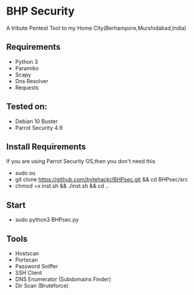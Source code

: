 # BHP Security
A tribute Pentest Tool to my Home City(Berhampore,Murshidabad,India)

## Requirements
* Python 3
* Paramiko
* Scapy
* Dns Resolver
* Requests

## Tested on:
* Debian 10 Buster
* Parrot Security 4.9

## Install Requirements
If you are using Parrot Security OS,then you don't need this
* sudo su
* git clone https://github.com/bytehackr/BHPsec.git && cd BHPsec/src
* chmod +x inst.sh && ./inst.sh && cd ..

## Start
* sudo python3 BHPsec.py

## Tools
* Hostscan
* Portscan
* Password Sniffer
* SSH Client
* DNS Enumerator (Subdomains Finder)
* Dir Scan (Bruteforce)
